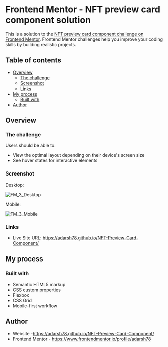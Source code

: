 # Frontend Mentor - NFT preview card component solution

This is a solution to the [NFT preview card component challenge on Frontend Mentor](https://www.frontendmentor.io/challenges/nft-preview-card-component-SbdUL_w0U). Frontend Mentor challenges help you improve your coding skills by building realistic projects. 

## Table of contents

- [Overview](#overview)
  - [The challenge](#the-challenge)
  - [Screenshot](#screenshot)
  - [Links](#links)
- [My process](#my-process)
  - [Built with](#built-with)
- [Author](#author)


## Overview

### The challenge

Users should be able to:

- View the optimal layout depending on their device's screen size
- See hover states for interactive elements

### Screenshot

Desktop:

 ![FM_3_Desktop](https://user-images.githubusercontent.com/64201509/218251653-e0d1b906-ccbc-47c0-83ff-2dbe531ffac4.png)

Mobile:

![FM_3_Mobile](https://user-images.githubusercontent.com/64201509/218251665-0ea3351b-d034-4b84-b2c6-318bb1f00e06.png)

### Links

- Live Site URL: https://adarsh78.github.io/NFT-Preview-Card-Component/

## My process

### Built with

- Semantic HTML5 markup
- CSS custom properties
- Flexbox
- CSS Grid
- Mobile-first workflow

## Author

- Website -https://adarsh78.github.io/NFT-Preview-Card-Component/
- Frontend Mentor - https://www.frontendmentor.io/profile/adarsh78
